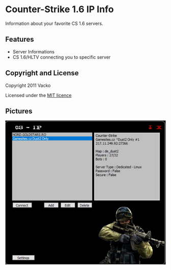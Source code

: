 # Counter-Strike 1.6 IP Info

Information about your favorite CS 1.6 servers.

## Features
- Server Informations
- CS 1.6/HLTV connecting you to specific server

## Copyright and License

Copyright 2011 Vacko

Licensed under the [MIT licence](LICENSE)

## Pictures

<img src="cs1.6-ip-info.jpg" />